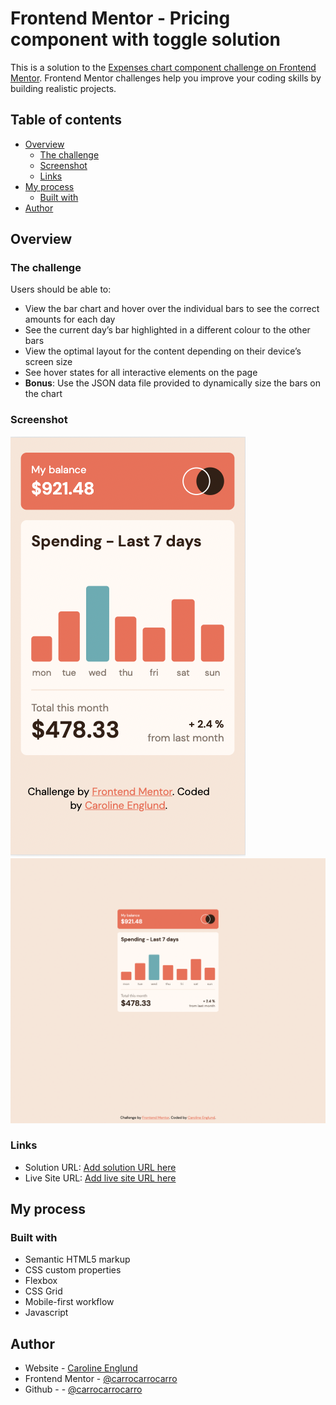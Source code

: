 # Frontend Mentor - Pricing component with toggle solution

This is a solution to the [Expenses chart component challenge on Frontend Mentor](https://www.frontendmentor.io/challenges/expenses-chart-component-e7yJBUdjwt). Frontend Mentor challenges help you improve your coding skills by building realistic projects. 

## Table of contents

- [Overview](#overview)
  - [The challenge](#the-challenge)
  - [Screenshot](#screenshot)
  - [Links](#links)
- [My process](#my-process)
  - [Built with](#built-with)
- [Author](#author)


## Overview

### The challenge

Users should be able to:

- View the bar chart and hover over the individual bars to see the correct amounts for each day
- See the current day’s bar highlighted in a different colour to the other bars
- View the optimal layout for the content depending on their device’s screen size
- See hover states for all interactive elements on the page
- **Bonus**: Use the JSON data file provided to dynamically size the bars on the chart

### Screenshot

![](./src/images/mobile1.png)
![](./src/images/desktop.png)

### Links

- Solution URL: [Add solution URL here](https://github.com/carrocarrocarro/expenses-chart-component-main)
- Live Site URL: [Add live site URL here](https://637632b7f5d842081503b936--delicate-sprinkles-c91079.netlify.app/)

## My process

### Built with

- Semantic HTML5 markup
- CSS custom properties
- Flexbox
- CSS Grid
- Mobile-first workflow
- Javascript

## Author

- Website - [Caroline Englund](https://cedesignconsulting.com/)
- Frontend Mentor - [@carrocarrocarro](https://www.frontendmentor.io/profile/carrocarrocarro)
- Github - - [@carrocarrocarro](https://github.com/carrocarrocarro)
